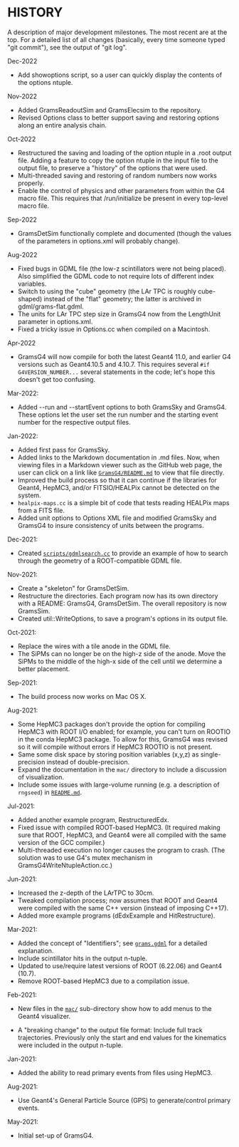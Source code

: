 # HISTORY

A description of major development milestones. The most recent are at
the top. For a detailed list of all changes (basically, every time
someone typed "git commit"), see the output of "git log".

Dec-2022

   - Add showoptions script, so a user can quickly display the
     contents of the options ntuple. 

Nov-2022

   - Added GramsReadoutSim and GramsElecsim to the repository.
   - Revised Options class to better support saving and restoring
     options along an entire analysis chain. 

Oct-2022

   - Restructured the saving and loading of the option ntuple in a
     .root output file. Adding a feature to copy the option ntuple in
     the input file to the output file, to preserve a "history" of
     the options that were used. 
   - Multi-threaded saving and restoring of random numbers now works properly. 
   - Enable the control of physics and other parameters from within the G4
     macro file. This requires that /run/initialize be present in every
     top-level macro file.

Sep-2022

   - GramsDetSim functionally complete and documented (though the
     values of the parameters in options.xml will probably change).

Aug-2022

   - Fixed bugs in GDML file (the low-z scintillators were not being placed).
     Also simplified the GDML code to not require lots of different
     index variables. 
   - Switch to using the "cube" geometry (the LAr TPC is roughly cube-shaped)
     instead of the "flat" geometry; the latter is archived in gdml/grams-flat.gdml. 
   - The units for LAr TPC step size in GramsG4 now from the LengthUnit parameter
     in options.xml.
   - Fixed a tricky issue in Options.cc when compiled on a Macintosh. 

Apr-2022

   - GramsG4 will now compile for both the latest Geant4 11.0, and earlier G4 versions such as Geant4.10.5 and 4.10.7. This requires several `#if G4VERSION_NUMBER...` several statements in the code; let's hope this doesn't get too confusing. 

Mar-2022:

   - Added --run and --startEvent options to both GramsSky and GramsG4. These options let the user set the run number and the starting event number for the respective output files. 

Jan-2022:

   - Added first pass for GramsSky.
   - Added links to the Markdown documentation in .md files. Now, when viewing files in a Markdown viewer such as the GitHub web page, the user can click on a link like [`GramsG4/README.md`](GramsG4/README.md) to view that file directly. 
   - Improved the build process so that it can continue if the libraries for Geant4, HepMC3, and/or FITSIO/HEALPix cannot be detected on the system. 
   - `healpix-maps.cc` is a simple bit of code that tests reading HEALPix maps from a FITS file.
   - Added unit options to Options XML file and modified GramsSky and GramsG4 to insure consistency of units between the programs. 

Dec-2021:

   - Created [`scripts/gdmlsearch.cc`](scripts/gdmlsearch.cc) to provide an example of how to search through the geometry of a ROOT-compatible GDML file. 
   

Nov-2021:

   - Create a "skeleton" for GramsDetSim.
   - Restructure the directories. Each program now has its own directory with a README: GramsG4, GramsDetSim. The overall repository is now GramsSim.
   - Created util::WriteOptions, to save a program's options in its output file.

Oct-2021:

   - Replace the wires with a tile anode in the GDML file. 
   - The SiPMs can no longer be on the high-z side of the anode. Move the SiPMs to the middle of the high-x side of the cell until we determine a better placement. 
   
Sep-2021:

   - The build process now works on Mac OS X. 

Aug-2021:

   - Some HepMC3 packages don't provide the option for compiling HepMC3 with ROOT I/O enabled; for example, you can't turn on ROOTIO in the conda HepMC3 package. To allow for this, GramsG4 was revised so it will compile without errors if HepMC3 ROOTIO is not present. 
   - Same some disk space by storing position variables (x,y,z) as single-precision instead of double-precision. 
   - Expand the documentation in the `mac/` directory to include a discussion of visualization. 
   - Include some issues with large-volume running (e.g. a description of `rngseed`) in [`README.md`](GramsG4/README.md).

Jul-2021:

   - Added another example program, RestructuredEdx.
   - Fixed issue with compiled ROOT-based HepMC3. (It required making sure that ROOT, HepMC3, and Geant4 were all compiled with the same version of the GCC compiler.)
   - Multi-threaded execution no longer causes the program to crash. (The solution was to use G4's mutex mechanism in GramsG4WriteNtupleAction.cc.) 

Jun-2021: 

   - Increased the z-depth of the LArTPC to 30cm. 
   - Tweaked compilation process; now assumes that ROOT and Geant4 were compiled with the same C++ version (instead of imposing C++17).
   - Added more example programs (dEdxExample and HitRestructure).

Mar-2021:

   - Added the concept of "Identifiers"; see [`grams.gdml`](grams.gdml) for a detailed explanation. 
   - Include scintillator hits in the output n-tuple.
   - Updated to use/require latest versions of ROOT (6.22.06) and Geant4 (10.7).
   - Remove ROOT-based HepMC3 due to a compilation issue. 

Feb-2021:

   - New files in the [`mac/`](mac/) sub-directory show how to add menus to the Geant4 visualizer. 
   
   - A "breaking change" to the output file format: Include full track trajectories. Previously only the start and end values for the kinematics were included in the output n-tuple. 
   
Jan-2021:

   - Added the ability to read primary events from files using HepMC3. 
   
Aug-2021:

   - Use Geant4's General Particle Source (GPS) to generate/control primary events.
   
May-2021:

   - Initial set-up of GramsG4.
   